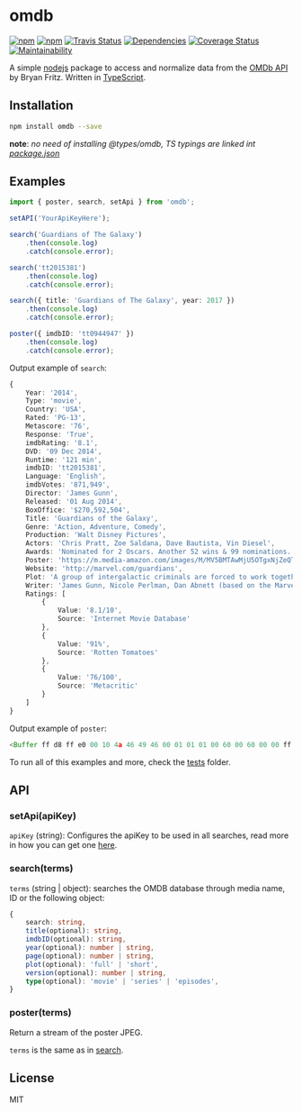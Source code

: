 # omdb
[![npm](https://img.shields.io/npm/v/omdb.svg?style=flat-square)](https://www.npmjs.com/package/omdb)
[![npm](https://img.shields.io/npm/dt/omdb.svg?style=flat-square)](https://www.npmjs.com/package/omdb)
[![Travis Status](https://img.shields.io/travis/Fazendaaa/omdb.svg?style=flat-square)](https://travis-ci.org/Fazendaaa/omdb)
[![Dependencies](https://david-dm.org/Fazendaaa/omdb.svg?style=flat-square)](https://github.com/Fazendaaa/omdb/blob/master/package.json)
[![Coverage Status](https://img.shields.io/coveralls/github/Fazendaaa/omdb/badge.svg?style=flat-square)](https://coveralls.io/github/Fazendaaa/omdb?branch=master)
[![Maintainability](https://api.codeclimate.com/v1/badges/04c334bbe522d8a0823f/maintainability)](https://codeclimate.com/github/Fazendaaa/omdb/maintainability)

A simple [nodejs](https://nodejs.org/) package to access and normalize data from the
[OMDb API](https://www.omdbapi.com/) by Bryan Fritz. Written in [TypeScript](https://www.typescriptlang.org/).

## Installation
```bash
npm install omdb --save
```

**note**: _no need of installing @types/omdb, TS typings are linked int [package.json](./package.json)_

## Examples

```typescript
import { poster, search, setApi } from 'omdb';

setAPI('YourApiKeyHere');

search('Guardians of The Galaxy')
    .then(console.log)
    .catch(console.error);

search('tt2015381')
    .then(console.log)
    .catch(console.error);

search({ title: 'Guardians of The Galaxy', year: 2017 })
    .then(console.log)
    .catch(console.error);

poster({ imdbID: 'tt0944947' })
    .then(console.log)
    .catch(console.error);
```

Output example of `search`:

```typescript
{
    Year: '2014',
    Type: 'movie',
    Country: 'USA',
    Rated: 'PG-13',
    Metascore: '76',
    Response: 'True',
    imdbRating: '8.1',
    DVD: '09 Dec 2014',
    Runtime: '121 min',
    imdbID: 'tt2015381',
    Language: 'English',
    imdbVotes: '871,949',
    Director: 'James Gunn',
    Released: '01 Aug 2014',
    BoxOffice: '$270,592,504',
    Title: 'Guardians of the Galaxy',
    Genre: 'Action, Adventure, Comedy',
    Production: 'Walt Disney Pictures',
    Actors: 'Chris Pratt, Zoe Saldana, Dave Bautista, Vin Diesel',
    Awards: 'Nominated for 2 Oscars. Another 52 wins & 99 nominations.',
    Poster: 'https://m.media-amazon.com/images/M/MV5BMTAwMjU5OTgxNjZeQTJeQWpwZ15BbWU4MDUxNDYxODEx._V1_SX300.jpg',
    Website: 'http://marvel.com/guardians',
    Plot: 'A group of intergalactic criminals are forced to work together to stop a fanatical warrior from taking control of the universe.',
    Writer: 'James Gunn, Nicole Perlman, Dan Abnett (based on the Marvel comics by), Andy Lanning (based on the Marvel comics by), Bill Mantlo (character created by: Rocket Raccoon), Keith Giffen (character created by: Rocket Raccoon), Jim Starlin (characters created by: Drax the Destroyer,  Gamora & Thanos), Steve Englehart (character created by: Star-Lord), Steve Gan (character created by: Star-Lord), Steve Gerber (character created by: Howard the Duck), Val Mayerik (character created by: Howard the Duck)',
    Ratings: [
        {
            Value: '8.1/10',
            Source: 'Internet Movie Database'
        },
        {
            Value: '91%',
            Source: 'Rotten Tomatoes'
        },
        {
            Value: '76/100',
            Source: 'Metacritic'
        }
    ]
}
```

Output example of `poster`:

```typescript
<Buffer ff d8 ff e0 00 10 4a 46 49 46 00 01 01 01 00 60 00 60 00 00 ff db 00 43 00 02 01 01 02 01 01 02 02 02 02 02 02 02 02 03 05 03 03 03 03 03 06 04 04 03 ... >
```

To run all of this examples and more, check the [tests](./tests/) folder.

## API
### setApi(apiKey)

`apiKey` (string): Configures the apiKey to be used in all searches, read more in how you can get one [here](http://www.omdbapi.com/apikey.aspx).

### search(terms)

`terms` (string | object): searches the OMDB database through media name, ID or the following object:

```typescript
{
    search: string,
    title(optional): string,
    imdbID(optional): string,
    year(optional): number | string,
    page(optional): number | string,
    plot(optional): 'full' | 'short',
    version(optional): number | string,
    type(optional): 'movie' | 'series' | 'episodes',
}
```

### poster(terms)
Return a stream of the poster JPEG.

`terms` is the same as in [search](###search).

## License
MIT
